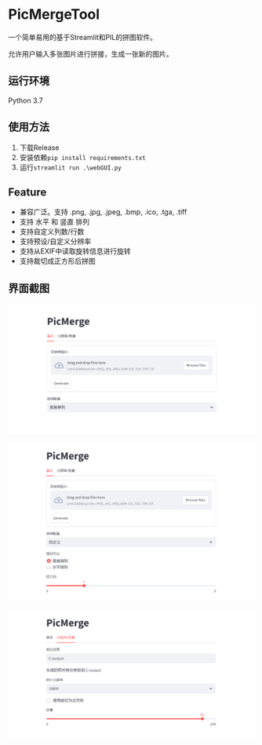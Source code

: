 # PicMergeTool

一个简单易用的基于Streamlit和PIL的拼图软件。

允许用户输入多张图片进行拼接，生成一张新的图片。

## 运行环境

Python 3.7

## 使用方法

1. 下载Release
2. 安装依赖`pip install requirements.txt`
3. 运行`streamlit run .\webGUI.py`

## Feature

- 兼容广泛。支持 .png, .jpg, .jpeg, .bmp, .ico, .tga, .tiff
- 支持 水平 和 竖直 排列
- 支持自定义列数/行数
- 支持预设/自定义分辨率
- 支持从EXIF中读取旋转信息进行旋转
- 支持裁切成正方形后拼图

## 界面截图

![image-20240316143732812](readme.picture/image-20240316143732812.png)


![自定义设定](readme.picture/image-20240316143804114.png)


![更多设定](readme.picture/image-20240316143817082.png)

